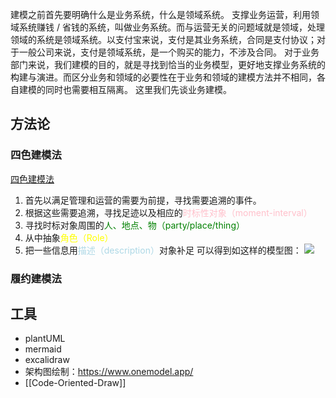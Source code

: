 
建模之前首先要明确什么是业务系统，什么是领域系统。
支撑业务运营，利用领域系统赚钱 / 省钱的系统，叫做业务系统。而与运营无关的问题域就是领域，处理领域的系统是领域系统。以支付宝来说，支付是其业务系统，合同是支付协议；对于一般公司来说，支付是领域系统，是一个购买的能力，不涉及合同。
对于业务部门来说，我们建模的目的，就是寻找到恰当的业务模型，更好地支撑业务系统的构建与演进。而区分业务和领域的必要性在于业务和领域的建模方法并不相同，各自建模的同时也需要相互隔离。
这里我们先谈业务建模。
## 方法论
### 四色建模法
[四色建模法](https://www.infoq.cn/article/xh-four-color-modeling)
1. 首先以满足管理和运营的需要为前提，寻找需要追溯的事件。
2. 根据这些需要追溯，寻找足迹以及相应的<span style="color: pink;">时标性对象（moment-interval）</span>
3. 寻找时标对象周围的<span style="color: green;">人、地点、物（party/place/thing）</span>
4. 从中抽象<span style="color: yellow;">角色（Role）</span>
5. 把一些信息用<span style="color: lightblue;">描述（description）</span>对象补足
可以得到如这样的模型图：
![](https://static001.infoq.cn/resource/image/23/91/234d9ff4f3d24620d5459a0aa1f91191.jpg)

### 履约建模法

## 工具

- plantUML
- mermaid
- excalidraw
- 架构图绘制：https://www.onemodel.app/
- [[Code-Oriented-Draw]]